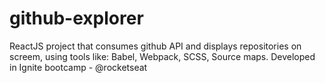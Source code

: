 # github-explorer

ReactJS project that consumes github API and displays repositories on screem, 
using tools like: Babel, Webpack, SCSS, Source maps. 
Developed in Ignite bootcamp - @rocketseat
